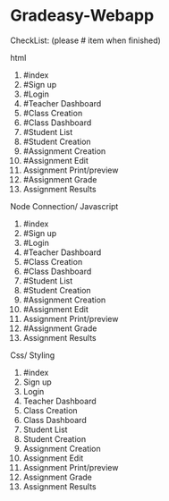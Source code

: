 # Gradeasy-Webapp


CheckList: (please # item when finished)

html
1. #index
2. #Sign up
3. #Login
4. #Teacher Dashboard
5. #Class Creation
6. #Class Dashboard
7. #Student List
8. #Student Creation
9. #Assignment Creation
10. #Assignment Edit
11. Assignment Print/preview
12. #Assignment Grade
13. Assignment Results

Node Connection/ Javascript
1. #index
2. #Sign up
3. #Login
4. #Teacher Dashboard
5. #Class Creation
6. #Class Dashboard
7. #Student List
8. #Student Creation
9. #Assignment Creation
10. #Assignment Edit
11. Assignment Print/preview
12. #Assignment Grade
13. Assignment Results

Css/ Styling
1. #index
2. Sign up
3. Login
4. Teacher Dashboard
5. Class Creation
6. Class Dashboard
7. Student List
8. Student Creation
9. Assignment Creation
10. Assignment Edit
11. Assignment Print/preview
12. Assignment Grade
13. Assignment Results

